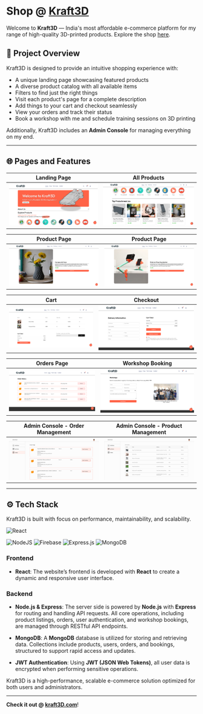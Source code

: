 # Shop @ [Kraft3D](https://kraft3d.rudraneeldutta.com)

Welcome to **Kraft3D** — India's most affordable e-commerce platform for my range of high-quality 3D-printed products. Explore the shop [here](https://kraft3d.rudraneeldutta.com).


## 📖 Project Overview

Kraft3D is designed to provide an intuitive shopping experience with:
- A unique landing page showcasing featured products
- A diverse product catalog with all available items
- Filters to find just the right things
- Visit each product's page for a complete description
- Add things to your cart and checkout seamlessly
- View your orders and track their status
- Book a workshop with me and schedule training sessions on 3D printing

Additionally, Kraft3D includes an **Admin Console** for managing everything on my end.

---

## 🌐 Pages and Features

| Landing Page | All Products |
|--------------|--------------|
| ![Landing Page](./screenshots/landing_page.png) | ![All Products](./screenshots/all_products.png) |

| Product Page | Product Page |
|--------------|--------------|
| ![Product Page](./screenshots/product_page.png) | ![Product Page2](./screenshots/product_page2.png) |

| Cart | Checkout |
|------|----------|
| ![Cart](./screenshots/cart.png) | ![Checkout](./screenshots/checkout.png) |

| Orders Page | Workshop Booking |
|-------------|------------------|
| ![Orders Page](./screenshots/orders_page.png) | ![Workshop Booking](./screenshots/workshop_booking.png) |

| Admin Console - Order Management | Admin Console - Product Management |
|----------------------------------|------------------------------------|
| ![Order Management](./screenshots/admin_order_management.png) | ![Product Management](./screenshots/admin_product_management.png) |

---

## ⚙️ Tech Stack

Kraft3D is built with focus on performance, maintainability, and scalability.

![React](https://img.shields.io/badge/react-%2320232a.svg?style=for-the-badge&logo=react&logoColor=%2361DAFB)

![NodeJS](https://img.shields.io/badge/node.js-6DA55F?style=for-the-badge&logo=node.js&logoColor=white)
![Firebase](https://img.shields.io/badge/firebase-a08021?style=for-the-badge&logo=firebase&logoColor=ffcd34)
![Express.js](https://img.shields.io/badge/express.js-%23404d59.svg?style=for-the-badge&logo=express&logoColor=%2361DAFB)
![MongoDB](https://img.shields.io/badge/MongoDB-%234ea94b.svg?style=for-the-badge&logo=mongodb&logoColor=white)

### **Frontend**

- **React**: The website’s frontend is developed with **React** to create a dynamic and responsive user interface.

### **Backend**

- **Node.js & Express**: The server side is powered by **Node.js** with **Express** for routing and handling API requests. All core operations, including product listings, orders, user authentication, and workshop bookings, are managed through RESTful API endpoints.

- **MongoDB**: A **MongoDB** database is utilized for storing and retrieving data. Collections include products, users, orders, and bookings, structured to support rapid access and updates.

- **JWT Authentication**: Using **JWT (JSON Web Tokens)**, all user data is encrypted when performing sensitive operations.

Kraft3D is a high-performance, scalable e-commerce solution optimized for both users and administrators.

---

**Check it out @ [kraft3D.com](https://kraft3d.rudraneeldutta.com)**!
